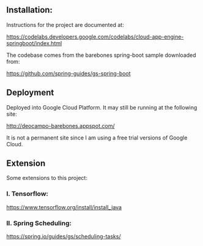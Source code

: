 
## Installation:
Instructions for the project are documented at:

https://codelabs.developers.google.com/codelabs/cloud-app-engine-springboot/index.html

The codebase comes from the barebones spring-boot sample downloaded from:

https://github.com/spring-guides/gs-spring-boot


## Deployment
Deployed into Google Cloud Platform. It may still be running at the following site:

http://deocampo-barebones.appspot.com/

It is not a permanent site since I am using a free trial versions of Google Cloud.

## Extension
Some extensions to this project:

### I. Tensorflow:
https://www.tensorflow.org/install/install_java


### II. Spring Scheduling:
https://spring.io/guides/gs/scheduling-tasks/


